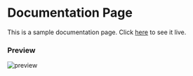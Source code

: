 # Documentation Page

This is a sample documentation page. Click [here](https://codepen.io/shashiirk/full/VwaWVMg) to see it live.

### Preview

![preview]()
